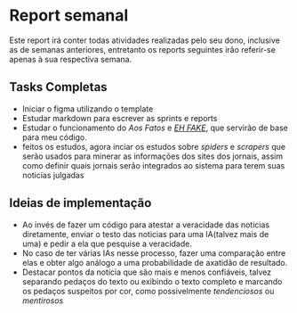 # Report semanal

Este report irá conter todas atividades realizadas pelo seu dono, inclusive as de semanas anteriores, entretanto os reports seguintes irão referir-se apenas à sua respectiva semana.

## Tasks Completas  

- Iniciar o figma utilizando o template 
- Estudar markdown para escrever as sprints e reports
- Estudar o funcionamento do *Aos Fatos* e [*EH FAKE*](https://github.com/EH-FAKE/check-up?tab=readme-ov-file), que servirão de base para meu código.
 - feitos os estudos, agora inciar os estudos  sobre *spiders* e *scrapers* que serão usados para minerar as informações dos sites dos jornais, assim como definir quais jornais serão integrados ao sistema para terem suas noticias julgadas

## Ideias de implementação
- Ao invés de fazer um código para atestar a veracidade das noticias diretamente, enviar o testo das noticias para uma IA(talvez mais de uma) e pedir a ela que pesquise a veracidade. 
 - No caso de ter várias IAs nesse processo, fazer uma comparação entre elas e obter algo análogo a uma probabilidade de axatidão de resultado.
- Destacar pontos da notícia que são mais e menos confiáveis, talvez separando pedaços do texto ou exibindo o texto completo e marcando os pedaços suspeitos por cor, como possivelmente *tendenciosos* ou *mentirosos*
